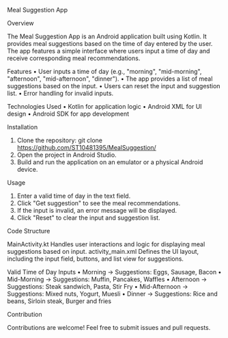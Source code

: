 Meal Suggestion App

Overview

The Meal Suggestion App is an Android application built using Kotlin. It provides meal suggestions based on the time of day entered by the user. The app features a simple interface where users input a time of day and receive corresponding meal recommendations.

Features
•	User inputs a time of day (e.g., "morning", "mid-morning", "afternoon", "mid-afternoon", "dinner").
•	The app provides a list of meal suggestions based on the input.
•	Users can reset the input and suggestion list.
•	Error handling for invalid inputs.

Technologies Used
•	Kotlin for application logic
•	Android XML for UI design
•	Android SDK for app development

Installation
1.	Clone the repository:
git clone https://github.com/ST10481395/MealSuggestion/
2.	Open the project in Android Studio.
3.	Build and run the application on an emulator or a physical Android device.

Usage
1.	Enter a valid time of day in the text field.
2.	Click "Get suggestion" to see the meal recommendations.
3.	If the input is invalid, an error message will be displayed.
4.	Click "Reset" to clear the input and suggestion list.

Code Structure

MainActivity.kt
Handles user interactions and logic for displaying meal suggestions based on input.
activity_main.xml
Defines the UI layout, including the input field, buttons, and list view for suggestions.

Valid Time of Day Inputs
•	Morning → Suggestions: Eggs, Sausage, Bacon
•	Mid-Morning → Suggestions: Muffin, Pancakes, Waffles
•	Afternoon → Suggestions: Steak sandwich, Pasta, Stir Fry
•	Mid-Afternoon → Suggestions: Mixed nuts, Yogurt, Muesli
•	Dinner → Suggestions: Rice and beans, Sirloin steak, Burger and fries

Contribution

Contributions are welcome! Feel free to submit issues and pull requests.
